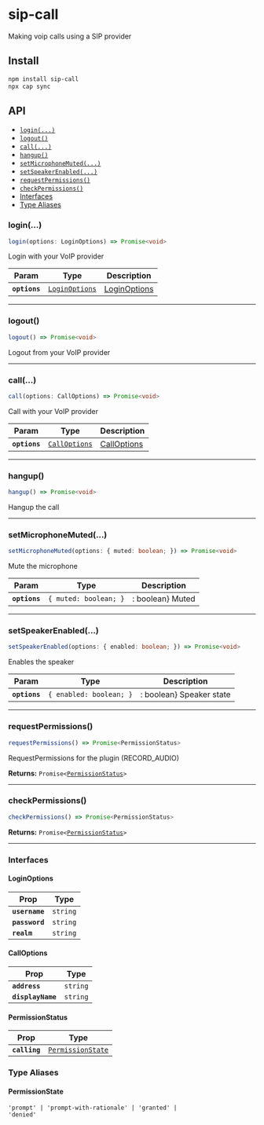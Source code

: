 # sip-call

Making voip calls using a SIP provider

## Install

```bash
npm install sip-call
npx cap sync
```

## API

<docgen-index>

* [`login(...)`](#login)
* [`logout()`](#logout)
* [`call(...)`](#call)
* [`hangup()`](#hangup)
* [`setMicrophoneMuted(...)`](#setmicrophonemuted)
* [`setSpeakerEnabled(...)`](#setspeakerenabled)
* [`requestPermissions()`](#requestpermissions)
* [`checkPermissions()`](#checkpermissions)
* [Interfaces](#interfaces)
* [Type Aliases](#type-aliases)

</docgen-index>

<docgen-api>
<!--Update the source file JSDoc comments and rerun docgen to update the docs below-->

### login(...)

```typescript
login(options: LoginOptions) => Promise<void>
```

Login with your VoIP provider

| Param         | Type                                                  | Description                              |
| ------------- | ----------------------------------------------------- | ---------------------------------------- |
| **`options`** | <code><a href="#loginoptions">LoginOptions</a></code> | <a href="#loginoptions">LoginOptions</a> |

--------------------


### logout()

```typescript
logout() => Promise<void>
```

Logout from your VoIP provider

--------------------


### call(...)

```typescript
call(options: CallOptions) => Promise<void>
```

Call with your VoIP provider

| Param         | Type                                                | Description                            |
| ------------- | --------------------------------------------------- | -------------------------------------- |
| **`options`** | <code><a href="#calloptions">CallOptions</a></code> | <a href="#calloptions">CallOptions</a> |

--------------------


### hangup()

```typescript
hangup() => Promise<void>
```

Hangup the call

--------------------


### setMicrophoneMuted(...)

```typescript
setMicrophoneMuted(options: { muted: boolean; }) => Promise<void>
```

Mute the microphone

| Param         | Type                             | Description      |
| ------------- | -------------------------------- | ---------------- |
| **`options`** | <code>{ muted: boolean; }</code> | : boolean} Muted |

--------------------


### setSpeakerEnabled(...)

```typescript
setSpeakerEnabled(options: { enabled: boolean; }) => Promise<void>
```

Enables the speaker

| Param         | Type                               | Description              |
| ------------- | ---------------------------------- | ------------------------ |
| **`options`** | <code>{ enabled: boolean; }</code> | : boolean} Speaker state |

--------------------


### requestPermissions()

```typescript
requestPermissions() => Promise<PermissionStatus>
```

RequestPermissions for the plugin (RECORD_AUDIO)

**Returns:** <code>Promise&lt;<a href="#permissionstatus">PermissionStatus</a>&gt;</code>

--------------------


### checkPermissions()

```typescript
checkPermissions() => Promise<PermissionStatus>
```

**Returns:** <code>Promise&lt;<a href="#permissionstatus">PermissionStatus</a>&gt;</code>

--------------------


### Interfaces


#### LoginOptions

| Prop           | Type                |
| -------------- | ------------------- |
| **`username`** | <code>string</code> |
| **`password`** | <code>string</code> |
| **`realm`**    | <code>string</code> |


#### CallOptions

| Prop              | Type                |
| ----------------- | ------------------- |
| **`address`**     | <code>string</code> |
| **`displayName`** | <code>string</code> |


#### PermissionStatus

| Prop          | Type                                                        |
| ------------- | ----------------------------------------------------------- |
| **`calling`** | <code><a href="#permissionstate">PermissionState</a></code> |


### Type Aliases


#### PermissionState

<code>'prompt' | 'prompt-with-rationale' | 'granted' | 'denied'</code>

</docgen-api>
